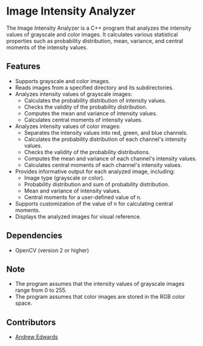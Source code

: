 # Image Intensity Analyzer

The Image Intensity Analyzer is a C++ program that analyzes the intensity values of grayscale and color images. It calculates various statistical properties such as probability distribution, mean, variance, and central moments of the intensity values.

## Features

- Supports grayscale and color images.
- Reads images from a specified directory and its subdirectories.
- Analyzes intensity values of grayscale images:
  - Calculates the probability distribution of intensity values.
  - Checks the validity of the probability distribution.
  - Computes the mean and variance of intensity values.
  - Calculates central moments of intensity values.
- Analyzes intensity values of color images:
  - Separates the intensity values into red, green, and blue channels.
  - Calculates the probability distribution of each channel's intensity values.
  - Checks the validity of the probability distributions.
  - Computes the mean and variance of each channel's intensity values.
  - Calculates central moments of each channel's intensity values.
- Provides informative output for each analyzed image, including:
  - Image type (grayscale or color).
  - Probability distribution and sum of probability distribution.
  - Mean and variance of intensity values.
  - Central moments for a user-defined value of n.
- Supports customization of the value of n for calculating central moments.
- Displays the analyzed images for visual reference.

## Dependencies

- OpenCV (version 2 or higher)

## Note

- The program assumes that the intensity values of grayscale images range from 0 to 255.
- The program assumes that color images are stored in the RGB color space.

## Contributors

- [Andrew Edwards](https://www.github.com/andwards)
